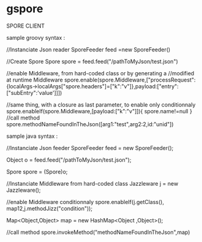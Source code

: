 gspore
======
SPORE CLIENT 

sample groovy syntax :

//Instanciate Json reader
SporeFeeder feed =new SporeFeeder()

//Create Spore
Spore spore = feed.feed("/pathToMyJson/test.json")

//enable Middleware, from hard-coded class or by generating a
//modified at runtime Middleware
spore.enable(spore.Middleware,["processRequest":{localArgs->localArgs["spore.headers"]=["k":"v"]},payload:["entry":["subEntry":'value']]])

//same thing, with a closure as last parameter, to enable only conditionnaly
spore.enableIf(spore.Middleware,[payload:["k":"v"]]){
			 spore.name!=null
			 }
//call method
spore.methodNameFoundInTheJson([arg1:"test",arg2:2,id:"unid"])

sample java syntax : 

//Instanciate Json feeder
SporeFeeder feed = new SporeFeeder();
		
Object o = feed.feed("/pathToMyJson/test.json");
		
Spore spore = (Spore)o;

//Instanciate Middleware from hard-coded class
Jazzleware j = new Jazzleware();

//enable Middleware conditionnaly
spore.enableIf(j.getClass(), map12,j.methodJizz("condition"));

Map<Object,Object> map = new HashMap<Object ,Object>();

//call method
spore.invokeMethod("methodNameFoundInTheJson",map)
